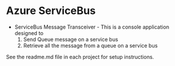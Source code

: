 # Azure ServiceBus
- ServiceBus Message Transceiver - This is a console application designed to 
  1. Send Queue message on a service bus
  1. Retrieve all the message from a queue on a service bus 
  
See the readme.md file in each project for setup instructions.
